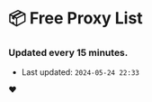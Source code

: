 # :package: Free Proxy List
### Updated every 15 minutes.

- Last updated: `2024-05-24 22:33`

:heart:
